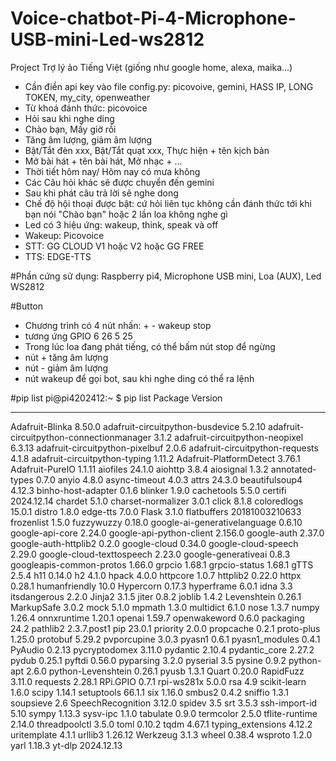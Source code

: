 # Voice-chatbot-Pi-4-Microphone-USB-mini-Led-ws2812
Project Trợ lý ảo Tiếng Việt (giống như google home, alexa, maika...)
- Cần điền api key vào file config.py: picovoive, gemini, HASS IP, LONG TOKEN, my_city, openweather
- Từ khoá đánh thức: picovoice
- Hỏi sau khi nghe ding
- Chào bạn, Mấy giờ rồi
- Tăng âm lượng, giảm âm lượng
- Bật/Tắt đèn xxx, Bật/Tắt quạt xxx, Thực hiện + tên kịch bản
- Mở bài hát + tên bài hát, Mở nhạc + ...
- Thời tiết hôm nay/ Hôm nay có mưa không
- Các Câu hỏi khác sẽ được chuyển đến gemini
- Sau khi phát câu trả lời sẽ nghe dong
- Chế độ hội thoại được bật: cứ hỏi liên tục không cần đánh thức tới khi bạn nói "Chào bạn" hoặc 2 lần loa không nghe gì
- Led có 3 hiệu ứng: wakeup, think, speak và off
- Wakeup: Picovoice
- STT: GG CLOUD V1 hoặc V2 hoặc GG FREE
- TTS: EDGE-TTS

#Phần cứng sử dụng: Raspberry pi4, Microphone USB mini, Loa (AUX), Led WS2812

#Button
- Chương trình có 4 nút nhấn: + - wakeup stop
- tương ứng GPIO 6 26 5 25
- Trong lúc loa đang phát tiếng, có thể bấm nút stop để ngừng
- nút + tăng âm lượng
- nút - giảm âm lượng
- nút wakeup để gọi bot, sau khi nghe ding có thể ra lệnh

#pip list
pi@pi4202412:~ $ pip list
Package                                  Version
---------------------------------------- --------------
Adafruit-Blinka                          8.50.0
adafruit-circuitpython-busdevice         5.2.10
adafruit-circuitpython-connectionmanager 3.1.2
adafruit-circuitpython-neopixel          6.3.13
adafruit-circuitpython-pixelbuf          2.0.6
adafruit-circuitpython-requests          4.1.8
adafruit-circuitpython-typing            1.11.2
Adafruit-PlatformDetect                  3.76.1
Adafruit-PureIO                          1.1.11
aiofiles                                 24.1.0
aiohttp                                  3.8.4
aiosignal                                1.3.2
annotated-types                          0.7.0
anyio                                    4.8.0
async-timeout                            4.0.3
attrs                                    24.3.0
beautifulsoup4                           4.12.3
binho-host-adapter                       0.1.6
blinker                                  1.9.0
cachetools                               5.5.0
certifi                                  2024.12.14
chardet                                  5.1.0
charset-normalizer                       3.0.1
click                                    8.1.8
coloredlogs                              15.0.1
distro                                   1.8.0
edge-tts                                 7.0.0
Flask                                    3.1.0
flatbuffers                              20181003210633
frozenlist                               1.5.0
fuzzywuzzy                               0.18.0
google-ai-generativelanguage             0.6.10
google-api-core                          2.24.0
google-api-python-client                 2.156.0
google-auth                              2.37.0
google-auth-httplib2                     0.2.0
google-cloud                             0.34.0
google-cloud-speech                      2.29.0
google-cloud-texttospeech                2.23.0
google-generativeai                      0.8.3
googleapis-common-protos                 1.66.0
grpcio                                   1.68.1
grpcio-status                            1.68.1
gTTS                                     2.5.4
h11                                      0.14.0
h2                                       4.1.0
hpack                                    4.0.0
httpcore                                 1.0.7
httplib2                                 0.22.0
httpx                                    0.28.1
humanfriendly                            10.0
Hypercorn                                0.17.3
hyperframe                               6.0.1
idna                                     3.3
itsdangerous                             2.2.0
Jinja2                                   3.1.5
jiter                                    0.8.2
joblib                                   1.4.2
Levenshtein                              0.26.1
MarkupSafe                               3.0.2
mock                                     5.1.0
mpmath                                   1.3.0
multidict                                6.1.0
nose                                     1.3.7
numpy                                    1.26.4
onnxruntime                              1.20.1
openai                                   1.59.7
openwakeword                             0.6.0
packaging                                24.2
pathlib2                                 2.3.7.post1
pip                                      23.0.1
priority                                 2.0.0
propcache                                0.2.1
proto-plus                               1.25.0
protobuf                                 5.29.2
pvporcupine                              3.0.3
pyasn1                                   0.6.1
pyasn1_modules                           0.4.1
PyAudio                                  0.2.13
pycryptodomex                            3.11.0
pydantic                                 2.10.4
pydantic_core                            2.27.2
pydub                                    0.25.1
pyftdi                                   0.56.0
pyparsing                                3.2.0
pyserial                                 3.5
pysine                                   0.9.2
python-apt                               2.6.0
python-Levenshtein                       0.26.1
pyusb                                    1.3.1
Quart                                    0.20.0
RapidFuzz                                3.11.0
requests                                 2.28.1
RPi.GPIO                                 0.7.1
rpi-ws281x                               5.0.0
rsa                                      4.9
scikit-learn                             1.6.0
scipy                                    1.14.1
setuptools                               66.1.1
six                                      1.16.0
smbus2                                   0.4.2
sniffio                                  1.3.1
soupsieve                                2.6
SpeechRecognition                        3.12.0
spidev                                   3.5
srt                                      3.5.3
ssh-import-id                            5.10
sympy                                    1.13.3
sysv-ipc                                 1.1.0
tabulate                                 0.9.0
termcolor                                2.5.0
tflite-runtime                           2.14.0
threadpoolctl                            3.5.0
toml                                     0.10.2
tqdm                                     4.67.1
typing_extensions                        4.12.2
uritemplate                              4.1.1
urllib3                                  1.26.12
Werkzeug                                 3.1.3
wheel                                    0.38.4
wsproto                                  1.2.0
yarl                                     1.18.3
yt-dlp                                   2024.12.13


